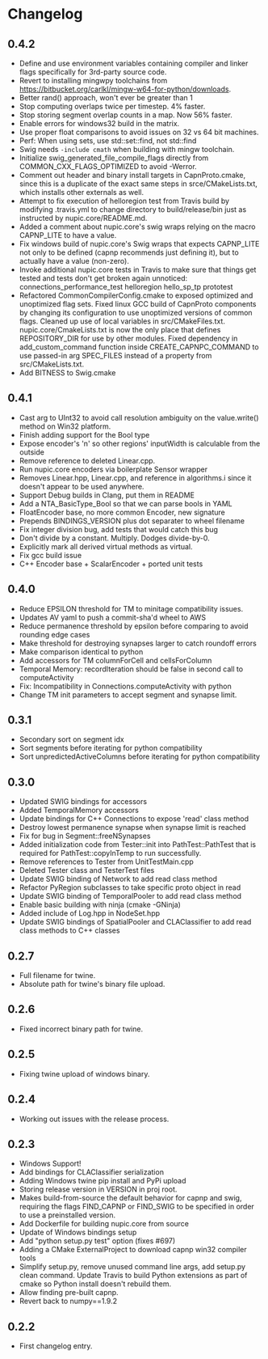 # Changelog

## 0.4.2

* Define and use environment variables containing compiler and linker flags specifically for 3rd-party source code.
* Revert to installing mingwpy toolchains from https://bitbucket.org/carlkl/mingw-w64-for-python/downloads.
* Better rand() approach, won't ever be greater than 1
* Stop computing overlaps twice per timestep. 4% faster.
* Stop storing segment overlap counts in a map. Now 56% faster.
* Enable errors for windows32 build in the matrix.
* Use proper float comparisons to avoid issues on 32 vs 64 bit machines.
* Perf: When using sets, use std::set::find, not std::find
* Swig needs `-include cmath` when building with mingw toolchain.
* Initialize swig_generated_file_compile_flags directly from COMMON_CXX_FLAGS_OPTIMIZED to avoid -Werror.
* Comment out header and binary install targets in CapnProto.cmake, since this is a duplicate of the exact same steps in srce/CMakeLists.txt, which installs other externals as well.
* Attempt to fix execution of helloregion test from Travis build by modifying .travis.yml to change directory to build/release/bin just as instructed by nupic.core/README.md.
* Added a comment about nupic.core's swig wraps relying on the macro CAPNP_LITE to have a value.
* Fix windows build of nupic.core's Swig wraps that expects CAPNP_LITE not only to be defined (capnp recommends just defining it), but to actually have a value (non-zero).
* Invoke additional nupic.core tests in Travis to make sure that things get tested and tests don't get broken again unnoticed:   connections_performance_test   helloregion   hello_sp_tp   prototest
* Refactored CommonCompilerConfig.cmake to exposed optimized and unoptimized flag sets. Fixed linux GCC build of CapnProto components by changing its configuration to use unoptimized versions of common flags. Cleaned up use of local variables in src/CMakeFiles.txt. nupic.core/CmakeLists.txt is now the only place that defines REPOSITORY_DIR for use by other modules. Fixed dependency in add_custom_command function inside CREATE_CAPNPC_COMMAND to use passed-in arg SPEC_FILES instead of a property from src/CMakeLists.txt.
* Add BITNESS to Swig.cmake

## 0.4.1

* Cast arg to UInt32 to avoid call resolution ambiguity on the value.write() method on Win32 platform.
* Finish adding support for the Bool type
* Expose encoder's 'n' so other regions' inputWidth is calculable from the outside
* Remove reference to deleted Linear.cpp.
* Run nupic.core encoders via boilerplate Sensor wrapper
* Removes Linear.hpp, Linear.cpp, and reference in algorithms.i since it doesn't appear to be used anywhere.
* Support Debug builds in Clang, put them in README
* Add a NTA_BasicType_Bool so that we can parse bools in YAML
* FloatEncoder base, no more common Encoder, new signature
* Prepends BINDINGS_VERSION plus dot separater to wheel filename
* Fix integer division bug, add tests that would catch this bug
* Don't divide by a constant. Multiply. Dodges divide-by-0.
* Explicitly mark all derived virtual methods as virtual.
* Fix gcc build issue
* C++ Encoder base + ScalarEncoder + ported unit tests

## 0.4.0

* Reduce EPSILON threshold for TM to minitage compatibility issues.
* Updates AV yaml to push a commit-sha'd wheel to AWS
* Reduce permanence threshold by epsilon before comparing to avoid rounding edge cases
* Make threshold for destroying synapses larger to catch roundoff errors
* Make comparison identical to python
* Add accessors for TM columnForCell and cellsForColumn
* Temporal Memory: recordIteration should be false in second call to computeActivity
* Fix: Incompatibility in Connections.computeActivity with python
* Change TM init parameters to accept segment and synapse limit.

## 0.3.1

* Secondary sort on segment idx
* Sort segments before iterating for python compatibility
* Sort unpredictedActiveColumns before iterating for python compatibility

## 0.3.0

* Updated SWIG bindings for accessors
* Added TemporalMemory accessors
* Update bindings for C++ Connections to expose 'read' class method
* Destroy lowest permanence synapse when synapse limit is reached
* Fix for bug in Segment::freeNSynapses
* Added initialization code from Tester::init into PathTest::PathTest that is required for PathTest::copyInTemp to run successfully.
* Remove references to Tester from UnitTestMain.cpp
* Deleted Tester class and TesterTest files
* Update SWIG binding of Network to add read class method
* Refactor PyRegion subclasses to take specific proto object in read
* Update SWIG binding of TemporalPooler to add read class method
* Enable basic building with ninja (cmake -GNinja)
* Added include of Log.hpp in NodeSet.hpp
* Update SWIG bindings of SpatialPooler and CLAClassifier to add read class methods to C++ classes

## 0.2.7

* Full filename for twine.
* Absolute path for twine's binary file upload.

## 0.2.6

* Fixed incorrect binary path for twine.

## 0.2.5

* Fixing twine upload of windows binary.

## 0.2.4

* Working out issues with the release process.

## 0.2.3

* Windows Support!
* Add bindings for CLAClassifier serialization
* Adding Windows twine pip install and PyPi upload
* Storing release version in VERSION in proj root.
* Makes build-from-source the default behavior for capnp and swig, requiring the flags FIND_CAPNP or FIND_SWIG to be specified in order to use a preinstalled version.
* Add Dockerfile for building nupic.core from source
* Update of Windows bindings setup
* Add "python setup.py test" option (fixes #697)
* Adding a CMake ExternalProject to download capnp win32 compiler tools
* Simplify setup.py, remove unused command line args, add setup.py clean command. Update Travis to build Python extensions as part of cmake so Python install doesn't rebuild them.
* Allow finding pre-built capnp.
* Revert back to numpy==1.9.2

## 0.2.2

* First changelog entry.
